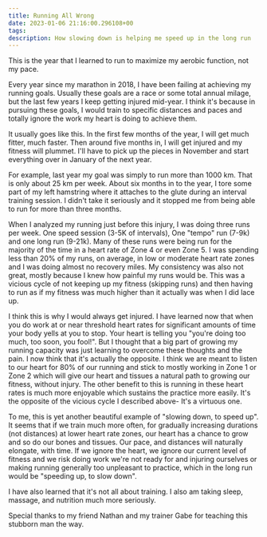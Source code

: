 ```yaml
---
title: Running All Wrong
date: 2023-01-06 21:16:00.296108+00
tags: 
description: How slowing down is helping me speed up in the long run
---
```

This is the year that I learned to run to maximize my aerobic function, not my pace.

Every year since my marathon in 2018, I have been failing at achieving my running goals. Usually these goals are a race or some total annual milage, but the last few years I keep getting injured mid-year. I think it's because in pursuing these goals, I would train to specific distances and paces and totally ignore the work my heart is doing to achieve them.

It usually goes like this. In the first few months of the year, I will get much fitter, much faster. Then around five months in, I will get injured and my fitness will plummet. I'll have to pick up the pieces in November and start everything over in January of the next year.

For example, last year my goal was simply to run more than 1000 km. That is only about 25 km per week. About six months in to the year, I tore some part of my left hamstring where it attaches to the glute during an interval training session. I didn't take it seriously and it stopped me from being able to run for more than three months.

When I analyzed my running just before this injury, I was doing three runs per week. One speed session (3-5K of intervals), One "tempo" run (7-9k) and one long run (9-21k). Many of these runs were being run for the majority of the time in a heart rate of Zone 4 or even Zone 5. I was spending less than 20% of my runs, on average, in low or moderate heart rate zones and I was doing almost no recovery miles. My consistency was also not great, mostly because I knew how painful my runs would be. This was a vicious cycle of not keeping up my fitness (skipping runs) and then having to run as if my fitness was much higher than it actually was when I did lace up.

I think this is why I would always get injured. I have learned now that when you do work at or near threshold heart rates for significant amounts of time your body yells at you to stop. Your heart is telling you "you're doing too much, too soon, you fool!". But I thought that a big part of growing my running capacity was just learning to overcome these thoughts and the pain. I now think that it's actually the opposite. I think we are meant to listen to our heart for 80% of our running and stick to mostly working in Zone 1 or Zone 2 which will give our heart and tissues a natural path to growing our fitness, without injury. The other benefit to this is running in these heart rates is much more enjoyable which sustains the practice more easily. It's the opposite of the vicious cycle I described above- It's a virtuous one.


To me, this is yet another beautiful example of "slowing down, to speed up". It seems that if we train much more often, for gradually increasing durations (not distances) at lower heart rate zones, our heart has a chance to grow and so do our bones and tissues. Our pace, and distances will naturally elongate, with time. If we ignore the heart, we ignore our current level of fitness and we risk doing work we're not ready for and injuring ourselves or making running generally too unpleasant to practice, which in the long run would be "speeding up, to slow down".

I have also learned that it's not all about training. I also am taking sleep, massage, and nutrition much more seriously.

Special thanks to my friend Nathan and my trainer Gabe for teaching this stubborn man the way.